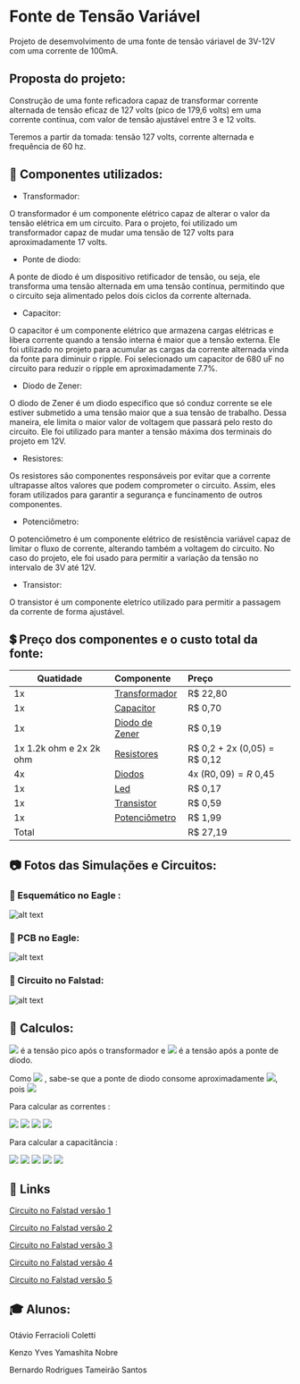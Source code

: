 # Fonte de Tensão Variável
Projeto de desemvolvimento de uma fonte de tensão váriavel de 3V-12V com uma corrente de 100mA.
## Proposta do projeto:
Construção de uma fonte reficadora capaz de transformar corrente alternada de tensão eficaz de 127 volts (pico de 179,6 volts) em uma corrente contínua, com valor de tensão ajustável entre 3 e 12 volts.

Teremos a partir da tomada: tensão 127 volts, corrente alternada e frequência de 60 hz.
## :pencil: Componentes utilizados:
* Transformador:

O transformador é um componente elétrico capaz de alterar o valor da tensão elétrica em um circuito. Para o projeto, foi utilizado um transformador capaz de mudar uma tensão de 127 volts para aproximadamente 17 volts.

* Ponte de diodo:

A ponte de diodo é um dispositivo retificador de tensão, ou seja, ele transforma uma tensão alternada em uma tensão contínua, permitindo que o circuito seja alimentado pelos dois ciclos da corrente alternada.

* Capacitor:

O capacitor é um componente elétrico que armazena cargas elétricas e libera corrente quando a tensão interna é maior que a tensão externa. Ele foi utilizado no projeto para acumular as cargas da corrente alternada vinda da fonte para diminuir o ripple. Foi selecionado um capacitor de 680 uF no circuito para reduzir o ripple em aproximadamente 7.7%.  

* Diodo de Zener:

O diodo de Zener é um diodo especifico que só conduz corrente se ele estiver submetido a uma tensão maior que a sua tensão de trabalho. Dessa maneira, ele limita o maior valor de voltagem que passará pelo resto do circuito. Ele foi utilizado para manter a tensão máxima dos terminais do projeto em 12V. 

* Resistores:

Os resistores são componentes responsáveis por evitar que a corrente ultrapasse altos valores que podem comprometer o circuito. Assim, eles foram utilizados para garantir a segurança e funcinamento de outros componentes.

* Potenciômetro:

O potenciômetro é um componente elétrico de resistência variável capaz de limitar o fluxo de corrente, alterando também a voltagem do circuito. No caso do projeto, ele foi usado para permitir a variação da tensão no intervalo de 3V até 12V.

* Transistor:

O transistor é um componente eletríco utilizado para permitir a passagem da corrente de forma ajustável.

## :heavy_dollar_sign: Preço dos componentes e o custo total da fonte:
| Quatidade     | Componente | Preço |
| ------------- |:-------------| :-----|
|     1x | [Transformador](https://produto.mercadolivre.com.br/MLB-1542461664-transformador-entrada-110220v-saida-17v-16a-uso-geral-_JM#position=9&search_layout=stack&type=item&tracking_id=33a7d7f3-1d1d-4c43-85eb-fd94d08b4dc6) | R$ 22,80 |
| 1x      | [Capacitor](https://www.acheicomponentes.com.br/capacitor-eletrolitico-680uf-10v-105oc-8x13-pre-cortado?parceiro=3811)  | R$ 0,70 |
| 1x      | [Diodo de Zener](https://www.baudaeletronica.com.br/diodo-zener-1n4743-13v-1w.html) | R$ 0,19 |
| 1x 1.2k ohm e 2x 2k ohm | [Resistores](https://www.baudaeletronica.com.br/resistor-2k-5-1-4w.html) |R$ 0,2 + 2x (0,05) = R$ 0,12 |
| 4x     | [Diodos](https://www.baudaeletronica.com.br/diodo-1n4007.html) | 4x (R$0,09) = R$ 0,45 |
| 1x      | [Led](https://www.wjcomponentes.com.br/led-5mm-amarelo?parceiro=6298) | R$ 0,17|
| 1x | [Transistor](https://www.filipeflop.com/produto/transistor-s8050-npn-x10-unidades/) |   R$ 0,59 |
| 1x | [Potenciômetro](https://www.baudaeletronica.com.br/potenciometro-linear-de-5k-5000.html) | R$ 1,99 |
| Total |  |  R$ 27,19 |

## :camera: Fotos das Simulações e Circuitos:

### :chicken: Esquemático no Eagle : 
![alt text](https://user-images.githubusercontent.com/65844604/125877613-3b22d568-c141-4f44-8235-5377413f8bcb.jpg "Imagem do esquemático no Eagle")
### :electric_plug: PCB no Eagle:
![alt text](https://user-images.githubusercontent.com/65844604/127178934-ba847461-abf9-40b4-8384-28b7968df593.jpg)
### :battery: Circuito no Falstad:
![alt text](https://user-images.githubusercontent.com/65844604/125877636-9c25eb5d-9904-4d9f-83df-b45c53045375.jpg "Imagem do circuito no Falstad")

## :pencil: Calculos:
<img src="https://render.githubusercontent.com/render/math?math=\large V_{1}"> é a tensão pico após o transformador e <img src="https://render.githubusercontent.com/render/math?math=\large V_{2}"> é a tensão após a ponte de diodo.

Como <img src="https://render.githubusercontent.com/render/math?math=\large V_{1} = 19.05V, V_{2} = 17.6V">
, sabe-se que a ponte de diodo consome aproximadamente <img src="https://render.githubusercontent.com/render/math?math=\large 1.4V">, pois <img src="https://render.githubusercontent.com/render/math?math=\large V_{2} = V_{1} - 1.4V">

Para calcular as correntes : 

<img src="https://render.githubusercontent.com/render/math?math=\large i_{carga} = \dfrac{V_{zener} - V_{be}}{R_{carga}} = \dfrac{12.8 - 0.714}{120 \Omega} = 99.817 mA">
<img src="https://render.githubusercontent.com/render/math?math=\large i_{zener} = \dfrac{V_{2} - V_{zener}}{R_{1}} = \dfrac{17.6 - 12.8}{1200 \Omega} = 1.015 mA">

<img src="https://render.githubusercontent.com/render/math?math=\large i_{led} = \dfrac{V_{2} - V_{led}}{2000 \Omega} = 7.877 mA">

<img src="https://render.githubusercontent.com/render/math?math=\large i_{pontenciometro} = \dfrac{12.8}{6.5 \Omega} = 1.96 mA">

Para calcular a capacitância :

<img src="https://render.githubusercontent.com/render/math?math=\large C = \dfrac{i}{f \cdot U}">

<img src="https://render.githubusercontent.com/render/math?math=\large i = 110.669mA">

<img src="https://render.githubusercontent.com/render/math?math=\large f = 2 \cdot 60Hz">

<img src="https://render.githubusercontent.com/render/math?math=\large U = V2 \cdot Ripple = 17,6 \cdot 7.7">

<img src="https://render.githubusercontent.com/render/math?math=\large C = 680 \mu F">



## :link: Links 

[Circuito no Falstad versão 1](https://tinyurl.com/ygxmeaq4 "Falstad")

[Circuito no Falstad versão 2](https://tinyurl.com/yfcj22wa "Falstad")

[Circuito no Falstad versão 3](https://tinyurl.com/yggp82k5 "Falstad")

[Circuito no Falstad versão 4](https://tinyurl.com/ygtvqxmx "Falstad")

[Circuito no Falstad versão 5](https://tinyurl.com/yzpdvhwk "Falstad")

## :mortar_board: Alunos:

Otávio Ferracioli Coletti

Kenzo Yves Yamashita Nobre

Bernardo Rodrigues Tameirão Santos
